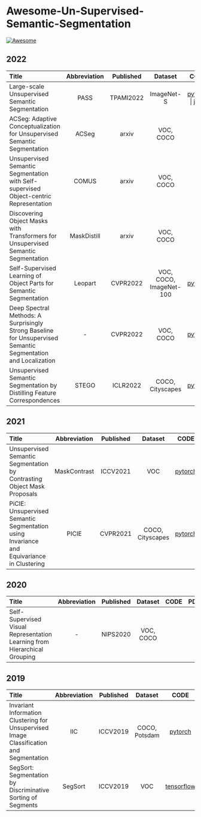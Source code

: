 # Awesome-Un-Supervised-Semantic-Segmentation 

[![Awesome](https://cdn.rawgit.com/sindresorhus/awesome/d7305f38d29fed78fa85652e3a63e154dd8e8829/media/badge.svg)](https://github.com/sindresorhus/awesome)


## 2022

| Title| Abbreviation| Published | Dataset| CODE | PDF             |
| :---------| :------------------------------:| :----------------------: | :-------------------------------------------------------------------------:| :--------------------: |  :--------------- |
| Large-scale Unsupervised Semantic Segmentation | PASS | TPAMI2022 | ImageNet-S | [pytorch](https://github.com/LUSSeg/PASS) \| [jittor]() | [paper](https://arxiv.org/abs/2106.03149) |
| ACSeg: Adaptive Conceptualization for Unsupervised Semantic Segmentation | ACSeg | arxiv | VOC, COCO | | [paper](https://arxiv.org/abs/2210.05944) |
| Unsupervised Semantic Segmentation with Self-supervised Object-centric Representation | COMUS | arxiv | VOC, COCO | | [paper](https://arxiv.org/abs/2207.05027) |
| Discovering Object Masks with Transformers for Unsupervised Semantic Segmentation | MaskDistill | arxiv | VOC, COCO | | [paper](https://arxiv.org/abs/2206.06363) |
| Self-Supervised Learning of Object Parts for Semantic Segmentation | Leopart | CVPR2022 | VOC, COCO, ImageNet-100 | [pytorch](https://github.com/MkuuWaUjinga/leopart) | [paper](https://arxiv.org/abs/2204.13101) |
| Deep Spectral Methods: A Surprisingly Strong Baseline for Unsupervised Semantic Segmentation and Localization | - | CVPR2022 | VOC, COCO | [pytorch]() | [paper](https://arxiv.org/abs/2205.07839) |
| Unsupervised Semantic Segmentation by Distilling Feature Correspondences | STEGO | ICLR2022 | COCO, Cityscapes | [pytorch](https://github.com/mhamilton723/STEGO) | [paper](https://arxiv.org/abs/2203.08414) |


## 2021

| Title| Abbreviation| Published | Dataset| CODE | PDF             |
| :---------| :------------------------------:| :----------------------: | :-------------------------------------------------------------------------:| :--------------------: |  :--------------- |
| Unsupervised Semantic Segmentation by Contrasting Object Mask Proposals | MaskContrast | ICCV2021 | VOC | [pytorch](https://github.com/wvangansbeke/Unsupervised-Semantic-Segmentation) | [paper](https://arxiv.org/abs/2102.06191) |
| PiCIE: Unsupervised Semantic Segmentation using Invariance and Equivariance in Clustering | PICIE | CVPR2021 | COCO, Cityscapes | [pytorch](https://github.com/janghyuncho/PiCIE) | [paper](https://arxiv.org/abs/2103.17070) |

## 2020

| Title| Abbreviation| Published | Dataset| CODE | PDF             |
| :---------| :------------------------------:| :----------------------: | :-------------------------------------------------------------------------:| :--------------------: |  :--------------- |
| Self-Supervised Visual Representation Learning from Hierarchical Grouping | - | NIPS2020 | VOC, COCO | |


## 2019

| Title| Abbreviation| Published | Dataset| CODE | PDF             |
| :---------| :------------------------------:| :----------------------: | :-------------------------------------------------------------------------:| :--------------------: |  :--------------- |
| Invariant Information Clustering for Unsupervised Image Classification and Segmentation | IIC | ICCV2019 | COCO, Potsdam | [pytorch](https://github.com/xu-ji/IIC) | [paper](https://arxiv.org/abs/1807.06653) |
| SegSort: Segmentation by Discriminative Sorting of Segments | SegSort | ICCV2019 | VOC | [tensorflow](https://github.com/jyhjinghwang/segsort) | [paper](https://arxiv.org/abs/1910.06962) |
